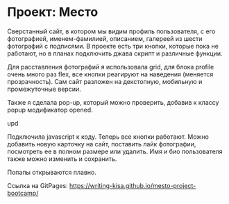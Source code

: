 # Проект: Место

Сверстанный сайт, в котором мы видим профиль пользователя, с его фотографией, именем-фамилией, описанием, галереей из шести фотографий с подписями. В проекте есть три кнопки, которые пока не работают, но в планах подключить джава скрипт и различные функции.

Для расставления фотографий я использовала grid, для блока profile очень много раз flex, все кнопки реагируют на наведения (меняется прозрачность). Сам сайт разложен на декстопную, мобильную и промежуточные версии.

Также я сделала pop-up, который можно проверить, добавив к классу popup модификатор opened.

upd

Подключила javascript к коду. Теперь все кнопки работают. Можно добавить новую карточку на сайт, поставить лайк фотографии, посмотреть ее в полном размере или удалить. Имя и био пользователя также можно изменить и сохранить.

Попапы открываются плавно.

Ссылка на GitPages: https://writing-kisa.github.io/mesto-project-bootcamp/
